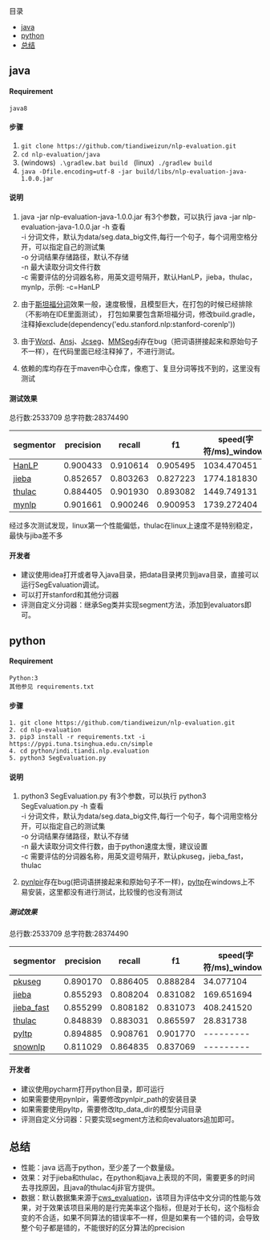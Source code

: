 目录
- <a href="#java">java</a>
- <a href="#python">python</a>
- <a href="#总结">总结</a>
## java
#### Requirement
    java8
    
#### 步骤

1. `git clone https://github.com/tiandiweizun/nlp-evaluation.git`
2. `cd nlp-evaluation/java`
3. (windows) &nbsp;`.\gradlew.bat build`  &nbsp;&nbsp;(linux) &nbsp;`./gradlew build`
4. `java -Dfile.encoding=utf-8 -jar build/libs/nlp-evaluation-java-1.0.0.jar`


#### 说明
1. java -jar nlp-evaluation-java-1.0.0.jar 有3个参数，可以执行 java -jar nlp-evaluation-java-1.0.0.jar -h 查看
</br> -i 分词文件，默认为data/seg.data_big文件,每行一个句子，每个词用空格分开，可以指定自己的测试集
</br> -o 分词结果存储路径，默认不存储
</br> -n 最大读取分词文件行数
</br> -c 需要评估的分词器名称，用英文逗号隔开，默认HanLP，jieba，thulac，mynlp，示例: -c=HanLP

2. 由于[斯坦福分词](https://github.com/stanfordnlp/CoreNLP)效果一般，速度极慢，且模型巨大，在打包的时候已经排除（不影响在IDE里面测试），
      打包如果要包含斯坦福分词，修改build.gradle，注释掉exclude(dependency('edu.stanford.nlp:stanford-corenlp'))
3. 由于[Word](https://github.com/ysc/word)、[Ansj](https://github.com/NLPchina/ansj_seg)、[Jcseg](https://github.com/lionsoul2014/jcseg)、[MMSeg4j](https://github.com/chenlb/mmseg4j-core)存在bug（把词语拼接起来和原始句子不一样），在代码里面已经注释掉了，不进行测试。
4. 依赖的库均存在于maven中心仓库，像庖丁、复旦分词等找不到的，这里没有测试

    
#### 测试效果

总行数:2533709  总字符数:28374490

 |segmentor|precision| recall | f1   |  speed(字符/ms)_windows   | speed(字符/ms)_linux   |
 | --| -- | ------ | --- | --- | --- |
 |[HanLP](https://github.com/hankcs/HanLP)          |  0.900433  |  0.910614   |  0.905495  | 1034.470451  | 797.596346 |
 |[jieba](https://github.com/huaban/jieba-analysis) |  0.852657  |  0.803263   |  0.827223  | 1774.181830  | 980.865943 |
 |[thulac](https://github.com/yizhiru/thulac4j)     |  0.884405  |  0.901930   |  0.893082  | 1449.749131  | 939.832732 |
 |[mynlp](https://github.com/mayabot/mynlp)         |  0.901661  |  0.900246   |  0.900953  | 1739.272404  | 1178.930115|
 
经过多次测试发现，linux第一个性能偏低，thulac在linux上速度不是特别稳定，最快与jiba差不多

#### 开发者

- 建议使用idea打开或者导入java目录，把data目录拷贝到java目录，直接可以运行SegEvaluation调试。
- 可以打开stanford和其他分词器
- 评测自定义分词器：继承Seg类并实现segment方法，添加到evaluators即可。
 
## python

#### Requirement

    Python:3
    其他参见 requirements.txt
    
#### 步骤

    1. git clone https://github.com/tiandiweizun/nlp-evaluation.git
    2. cd nlp-evaluation
    3. pip3 install -r requirements.txt -i https://pypi.tuna.tsinghua.edu.cn/simple
    4. cd python/indi.tiandi.nlp.evaluation
    5. python3 SegEvaluation.py   
    
#### 说明
1. python3 SegEvaluation.py 有3个参数，可以执行 python3 SegEvaluation.py -h 查看
</br>       -i 分词文件，默认为data/seg.data_big文件,每行一个句子，每个词用空格分开，可以指定自己的测试集
</br>       -o 分词结果存储路径，默认不存储
</br>       -n 最大读取分词文件行数，由于python速度太慢，建议设置
</br>       -c 需要评估的分词器名称，用英文逗号隔开，默认pkuseg，jieba_fast，thulac

2. [pynlpir](https://github.com/tsroten/pynlpir)存在bug(把词语拼接起来和原始句子不一样)，[pyltp](https://github.com/HIT-SCIR/pyltp)在windows上不易安装，这里都没有进行测试，比较慢的也没有测试

##### 测试效果 

总行数:2533709  总字符数:28374490

|segmentor|precision| recall | f1  |  speed(字符/ms)_windows   | speed(字符/ms)_linux   |
| --| -- | ------ | --- | --- |--- |
|[pkuseg](https://github.com/lancopku/pkuseg-python)    |  0.890170  |  0.886405  | 0.888284  |  34.077104 |  19.826954  |
|[jieba](https://github.com/fxsjy/jieba)                |  0.855293  |  0.808204  | 0.831082  | 169.651694 | 104.554222  |
|[jieba_fast](https://github.com/deepcs233/jieba_fast) |  0.855299  |  0.808182  | 0.831073  | 408.241520 | 203.815985  |
|[thulac](https://github.com/thunlp/THULAC-Python)      |  0.848839  |  0.883031  | 0.865597  |  28.831738 |  16.565779  |
|[pyltp](https://github.com/HIT-SCIR/pyltp)             |  0.894885  |  0.908761  | 0.901770  |  --------- |  52.371131  |
|[snownlp](https://github.com/isnowfy/snownlp)          |  0.811029  |  0.864835  | 0.837069  |  --------- |   1.947430  |

#### 开发者

- 建议使用pycharm打开python目录，即可运行
- 如果需要使用pynlpir，需要修改pynlpir_path的安装目录
- 如果需要使用pyltp，需要修改ltp_data_dir的模型分词目录
- 评测自定义分词器：只要实现segment方法和向evaluators追加即可。

## 总结
- 性能：java 远高于python，至少差了一个数量级。
- 效果：对于jieba和thulac，在python和java上表现的不同，需要更多的时间去寻找原因，且java的thulac4j非官方提供。
- 数据：默认数据集来源于[cws_evaluation](https://github.com/ysc/cws_evaluation)，该项目为评估中文分词的性能与效果，对于效果该项目采用的是行完美率这个指标，但是对于长句，这个指标会变的不合适，如果不同算法的错误率不一样，但是如果有一个错的词，会导致整个句子都是错的，不能很好的区分算法的precision
